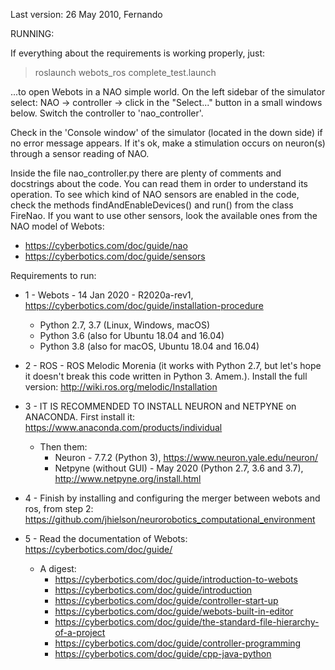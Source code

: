 Last version: 26 May 2010, Fernando

RUNNING:

If everything about the requirements is working properly, just:

> roslaunch webots_ros complete_test.launch

...to open Webots in a NAO simple world. On the left sidebar of the simulator select: NAO -> controller -> click in the "Select..." button in a small windows below. Switch the controller to 'nao_controller'.

Check in the 'Console window' of the simulator (located in the down side) if no error message appears. If it's ok, make a stimulation occurs on neuron(s) through a sensor reading of NAO.

Inside the file nao_controller.py there are plenty of comments and docstrings about the code. You can read them in order to understand its operation. To see which kind of NAO sensors are enabled in the code, check the methods findAndEnableDevices() and run() from the class FireNao. If you want to use other sensors, look the available ones from the NAO model of Webots:
   - https://cyberbotics.com/doc/guide/nao
   - https://cyberbotics.com/doc/guide/sensors

Requirements to run:
   - 1 - Webots - 14 Jan 2020 - R2020a-rev1, https://cyberbotics.com/doc/guide/installation-procedure
       - Python 2.7, 3.7 (Linux, Windows, macOS)
       - Python 3.6 (also for Ubuntu 18.04 and 16.04)
       - Python 3.8 (also for macOS, Ubuntu 18.04 and 16.04)
   
   - 2 - ROS - ROS Melodic Morenia (it works with Python 2.7, but let's hope it doesn't break this code written in Python 3. Amem.). Install the full version: http://wiki.ros.org/melodic/Installation
   
   - 3 - IT IS RECOMMENDED TO INSTALL NEURON and NETPYNE on ANACONDA. First install it: https://www.anaconda.com/products/individual
       - Then them:
           - Neuron - 7.7.2 (Python 3), https://www.neuron.yale.edu/neuron/
           - Netpyne (without GUI) - May 2020 (Python 2.7, 3.6 and 3.7), http://www.netpyne.org/install.html   
   
   - 4 - Finish by installing and configuring the merger between webots and ros, from step 2: https://github.com/jhielson/neurorobotics_computational_environment
   
   - 5 - Read the documentation of Webots: https://cyberbotics.com/doc/guide/
      - A digest:
		- https://cyberbotics.com/doc/guide/introduction-to-webots
		- https://cyberbotics.com/doc/guide/introduction
		- https://cyberbotics.com/doc/guide/controller-start-up
		- https://cyberbotics.com/doc/guide/webots-built-in-editor
		- https://cyberbotics.com/doc/guide/the-standard-file-hierarchy-of-a-project
		- https://cyberbotics.com/doc/guide/controller-programming
		- https://cyberbotics.com/doc/guide/cpp-java-python
